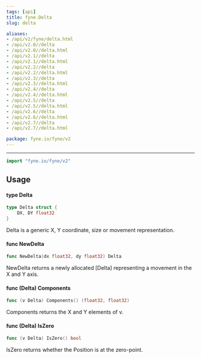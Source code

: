 ```yaml
---
tags: [api]
title: fyne.Delta
slug: delta

aliases:
- /api/v2/fyne/delta.html
- /api/v2.0//delta
- /api/v2.0//delta.html
- /api/v2.1//delta
- /api/v2.1//delta.html
- /api/v2.2//delta
- /api/v2.2//delta.html
- /api/v2.3//delta
- /api/v2.3//delta.html
- /api/v2.4//delta
- /api/v2.4//delta.html
- /api/v2.5//delta
- /api/v2.5//delta.html
- /api/v2.6//delta
- /api/v2.6//delta.html
- /api/v2.7//delta
- /api/v2.7//delta.html

package: fyne.io/fyne/v2
---
```



---
```go
import "fyne.io/fyne/v2"
```

## Usage

#### type Delta

```go
type Delta struct {
	DX, DY float32
}
```

Delta is a generic X, Y coordinate, size or movement representation.

#### func  NewDelta

```go
func NewDelta(dx float32, dy float32) Delta
```
NewDelta returns a newly allocated [Delta] representing a movement in the X and Y axis.

#### func (Delta) Components

```go
func (v Delta) Components() (float32, float32)
```
Components returns the X and Y elements of v.

#### func (Delta) IsZero

```go
func (v Delta) IsZero() bool
```
IsZero returns whether the Position is at the zero-point.
